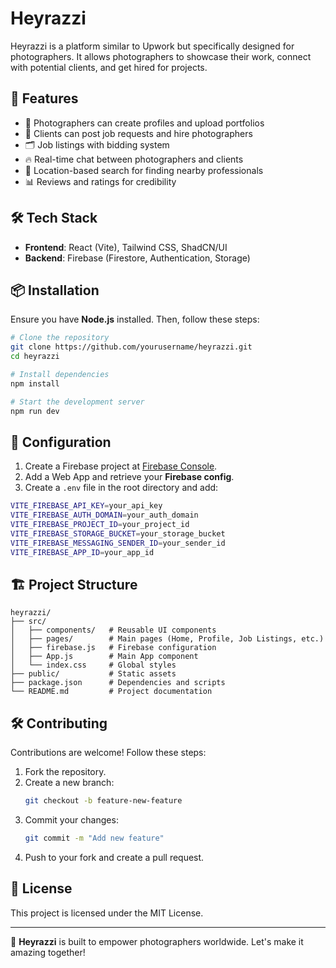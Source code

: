 # Heyrazzi

Heyrazzi is a platform similar to Upwork but specifically designed for photographers. It allows photographers to showcase their work, connect with potential clients, and get hired for projects.

## 🚀 Features
- 📸 Photographers can create profiles and upload portfolios
- 💼 Clients can post job requests and hire photographers
- 🗂 Job listings with bidding system
- 🔥 Real-time chat between photographers and clients
- 📍 Location-based search for finding nearby professionals
- 📊 Reviews and ratings for credibility

## 🛠 Tech Stack
- **Frontend**: React (Vite), Tailwind CSS, ShadCN/UI
- **Backend**: Firebase (Firestore, Authentication, Storage)

## 📦 Installation
Ensure you have **Node.js** installed. Then, follow these steps:

```sh
# Clone the repository
git clone https://github.com/yourusername/heyrazzi.git
cd heyrazzi

# Install dependencies
npm install

# Start the development server
npm run dev
```

## 🔧 Configuration
1. Create a Firebase project at [Firebase Console](https://console.firebase.google.com/).
2. Add a Web App and retrieve your **Firebase config**.
3. Create a `.env` file in the root directory and add:

```sh
VITE_FIREBASE_API_KEY=your_api_key
VITE_FIREBASE_AUTH_DOMAIN=your_auth_domain
VITE_FIREBASE_PROJECT_ID=your_project_id
VITE_FIREBASE_STORAGE_BUCKET=your_storage_bucket
VITE_FIREBASE_MESSAGING_SENDER_ID=your_sender_id
VITE_FIREBASE_APP_ID=your_app_id
```

## 🏗 Project Structure
```
heyrazzi/
├── src/
│   ├── components/   # Reusable UI components
│   ├── pages/        # Main pages (Home, Profile, Job Listings, etc.)
│   ├── firebase.js   # Firebase configuration
│   ├── App.js        # Main App component
│   └── index.css     # Global styles
├── public/           # Static assets
├── package.json      # Dependencies and scripts
└── README.md         # Project documentation
```

## 🛠️ Contributing
Contributions are welcome! Follow these steps:

1. Fork the repository.
2. Create a new branch:
   ```sh
   git checkout -b feature-new-feature
   ```
3. Commit your changes:
   ```sh
   git commit -m "Add new feature"
   ```
4. Push to your fork and create a pull request.

## 📜 License
This project is licensed under the MIT License.

---

🚀 **Heyrazzi** is built to empower photographers worldwide. Let's make it amazing together!

